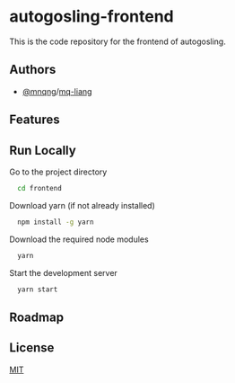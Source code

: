# autogosling-frontend

This is the code repository for the frontend of autogosling.


## Authors

- [@mnqng](https://www.github.com/mnqng)/[mq-liang](https://github.com/mq-liang)


## Features
    
## Run Locally

Go to the project directory

```bash
  cd frontend
```

Download yarn (if not already installed)

```bash
  npm install -g yarn
```

Download the required node modules

```bash
  yarn
```

Start the development server

```bash
  yarn start
```


## Roadmap


## License

[MIT](https://choosealicense.com/licenses/mit/)